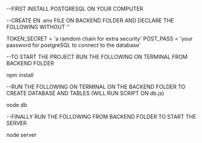 --FIRST INSTALL POSTGRESQL ON YOUR COMPUTER

--CREATE EN .env FILE ON BACKEND FOLDER AND DECLARE THE FOLLOWING WITHOUT ''

TOKEN_SECRET = 'a ramdom chain for extra security'
POST_PASS = 'your password for postgreSQL to connect to the database'

--TO START THE PROJECT RUN THE FOLLOWING ON TERMINAL FROM BACKEND FOLDER

npm install

--RUN THE FOLLOWING ON TERMINAL ON THE BACKEND FOLDER TO CREATE DATABASE AND TABLES (WILL RUN SCRIPT ON db.js)

node db

--FINALLY RUN THE FOLLOWING FROM BACKEND FOLDER TO START THE SERVER

node server
